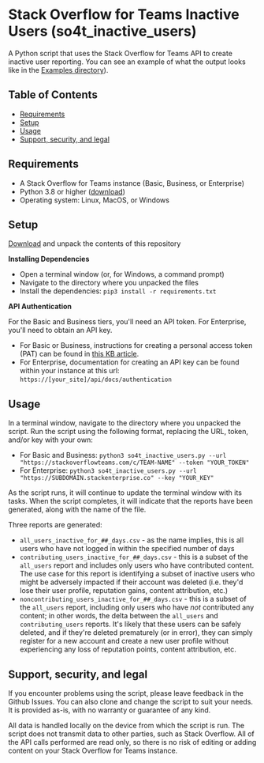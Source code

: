 # Stack Overflow for Teams Inactive Users (so4t_inactive_users)
A Python script that uses the Stack Overflow for Teams API to create inactive user reporting. You can see an example of what the output looks like in the [Examples directory](https://github.com/StackExchange/so4t_inactive_users/blob/main/Examples/inactive_users.csv)).


## Table of Contents
* [Requirements](https://github.com/StackExchange/so4t_inactive_users?tab=readme-ov-file#requirements)
* [Setup](https://github.com/StackExchange/so4t_inactive_users?tab=readme-ov-file#setup)
* [Usage](https://github.com/StackExchange/so4t_inactive_users?tab=readme-ov-file#usage)
* [Support, security, and legal](https://github.com/StackExchange/so4t_inactive_users?tab=readme-ov-file#support-security-and-legal)


## Requirements
* A Stack Overflow for Teams instance (Basic, Business, or Enterprise)
* Python 3.8 or higher ([download](https://www.python.org/downloads/))
* Operating system: Linux, MacOS, or Windows


## Setup

[Download](https://github.com/StackExchange/so4t_inactive_users/archive/refs/heads/main.zip) and unpack the contents of this repository

**Installing Dependencies**

* Open a terminal window (or, for Windows, a command prompt)
* Navigate to the directory where you unpacked the files
* Install the dependencies: `pip3 install -r requirements.txt`

**API Authentication**

For the Basic and Business tiers, you'll need an API token. For Enterprise, you'll need to obtain an API key.

* For Basic or Business, instructions for creating a personal access token (PAT) can be found in [this KB article](https://stackoverflow.help/en/articles/4385859-stack-overflow-for-teams-api).
* For Enterprise, documentation for creating an API key can be found within your instance at this url: `https://[your_site]/api/docs/authentication`


## Usage

In a terminal window, navigate to the directory where you unpacked the script. 
Run the script using the following format, replacing the URL, token, and/or key with your own:
* For Basic and Business: `python3 so4t_inactive_users.py --url "https://stackoverflowteams.com/c/TEAM-NAME" --token "YOUR_TOKEN"`
* For Enterprise: `python3 so4t_inactive_users.py --url "https://SUBDOMAIN.stackenterprise.co" --key "YOUR_KEY"`

As the script runs, it will continue to update the terminal window with its tasks. When the script completes, it will indicate that the reports have been generated, along with the name of the file. 

Three reports are generated:
* `all_users_inactive_for_##_days.csv` - as the name implies, this is all users who have not logged in within the specified number of days
* `contributing_users_inactive_for_##_days.csv` - this is a subset of the `all_users` report and includes only users who have contributed content. The use case for this report is identifying a subset of inactive users who might be adversely impacted if their account was deleted (i.e. they'd lose their user profile, reputation gains, content attribution, etc.)
* `noncontributing_users_inactive_for_##_days.csv` - this is a subset of the `all_users` report, including only users who have *not* contributed any content; in other words, the delta between the `all_users` and `contributing_users` reports. It's likely that these users can be safely deleted, and if they're deleted prematurely (or in error), they can simply register for a new account and create a new user profile without experiencing any loss of reputation points, content attribution, etc.


## Support, security, and legal
If you encounter problems using the script, please leave feedback in the Github Issues. You can also clone and change the script to suit your needs. It is provided as-is, with no warranty or guarantee of any kind.

All data is handled locally on the device from which the script is run. The script does not transmit data to other parties, such as Stack Overflow. All of the API calls performed are read only, so there is no risk of editing or adding content on your Stack Overflow for Teams instance.
